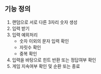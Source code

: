 ## 기능 정의
1. 랜덤으로 서로 다른 3자리 숫자 생성
2. 입력 받기
3. 입력 예외처리
    + 숫자 이외의 문자 입력 확인
    + 자릿수 확인
    + 중복 확인
4. 입력을 바탕으로 힌트 반환 또는 정답여부 확인
5. 게임 지속여부 확인 및 순환 또는 종료
